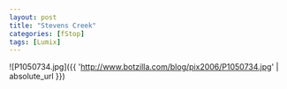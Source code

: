 ```yaml
---
layout: post
title: "Stevens Creek"
categories: [fStop]
tags: [Lumix]
---
```



![P1050734.jpg]({{ 'http://www.botzilla.com/blog/pix2006/P1050734.jpg' | absolute_url }})

